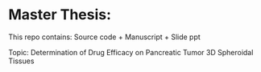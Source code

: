 # Master Thesis:
This repo contains: Source code + Manuscript + Slide ppt
 
 Topic: Determination of Drug Efficacy on Pancreatic Tumor 3D Spheroidal Tissues
